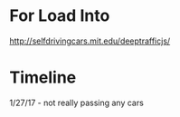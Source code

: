 # For Load Into
http://selfdrivingcars.mit.edu/deeptrafficjs/

# Timeline 
1/27/17 - not really passing any cars
